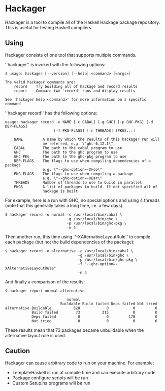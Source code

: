 # Hackager

Hackager is a tool to compile all of the Haskell Hackage package
repository. This is useful for testing Haskell compilers.

## Using
Hackager consists of one tool that supports multiple commands.

''hackager'' is invoked with the following options:

~~~~ {.sh}
$ usage: hackager [--version] [--help] <command> [<args>]

The valid hackager commands are:
    record    Try building all of hackage and record results
    report    Compare two 'record' runs and display results

See 'hackager help <command>' for more information on a specific command
~~~~

''hackager record'' has the following options:

~~~~ {.sh}
usage: hackager record -o NAME [-c CABAL] [-g GHC] [-p GHC-PKG] [-d DEP-FLAGS]
                      [-f PKG-FLAGS] [-n THREADS] [PKGS...]

    NAME         A name by which the results of this hackager run will
                 be referred, e.g. \"ghc-6.12.1\"
    CABAL        The path to the cabal program to use
    GHC          The path to the ghc program to use
    GHC-PKG      The path to the ghc-pkg program to use
    DEP-FLAGS    The flags to use when compiling dependencies of a package
                 e.g. \"--ghc-option=-XFoo\"
    PKG-FLAGS    The flags to use when compiling a package
                 e.g. \"--ghc-option=-XBar\"
    THREADS      Number of threads to use to build in parallel
    PKGS         A list of packages to build. If not specified all of
                 hackage is built
~~~~

For example, here is a run with GHC, no special options and using 4
threads (note that this generally takes a long time, i.e. a few days):

~~~ {.sh}
$ hackager record -o normal -c /usr/local/bin/cabal \
                            -g /usr/local/bin/ghc \
                            -p /usr/local/bin/ghc-pkg \
                            -n 4
~~~~

Then another run, this time using ''-XAlternativeLayoutRule'' to
compile each package (but not the build dependencies of the package):

~~~~ {.sh}
$ hackager record -o alternative -c /usr/local/bin/cabal \
                                 -g /usr/local/bin/ghc \
                                 -p /usr/local/bin/ghc-pkg \
                                 -f "--ghc-option=-XAlternativeLayoutRule"
                                 -n 4
~~~~

And finally a comparison of the results:

~~~~ {.sh}
$ hackager report normal alternative

                            normal
                         Buildable Build failed Deps failed Not tried
alternative Buildable          628            0           0         0
            Build failed        73          215           0         0
            Deps failed          0            0         170         0
            Not tried            0            0           0         0
~~~~

These results mean that 73 packages became unbuildable when the
alternative layout rule is used.

## Caution

Hackager can cause arbitrary code to run on your machine. For example:
 * TemplateHaskell is run at compile time and can execute arbitrary
   code
 * Package configure scripts will be run
 * Custom Setup.hs programs will be run

